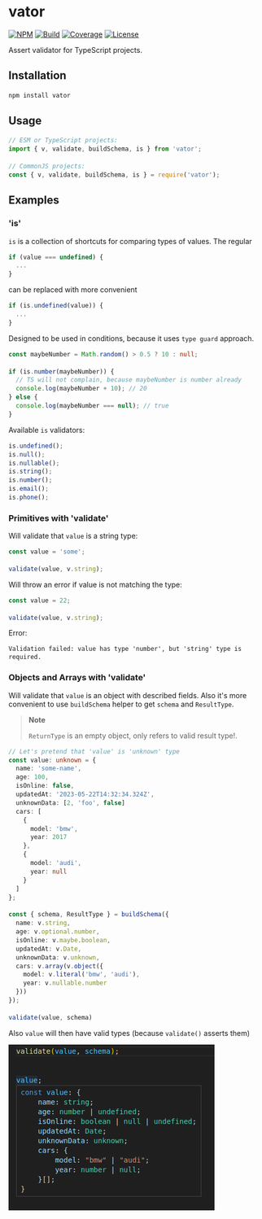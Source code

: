 # vator

[![NPM][npm-img]][npm-url]
[![Build][build-img]][build-url]
[![Coverage][coverage-img]][coverage-url]
[![License][license-pic]][license-url]

Assert validator for TypeScript projects.

## Installation

```bash
npm install vator
```

## Usage

```js
// ESM or TypeScript projects:
import { v, validate, buildSchema, is } from 'vator';

// CommonJS projects:
const { v, validate, buildSchema, is } = require('vator');
```

## Examples

### 'is'

`is` is a collection of shortcuts for comparing types of values.
The regular

```ts
if (value === undefined) {
  ...
}
```

can be replaced with more convenient

```ts
if (is.undefined(value)) {
  ...
}
```

Designed to be used in conditions, because it uses `type guard` approach.

```ts
const maybeNumber = Math.random() > 0.5 ? 10 : null;

if (is.number(maybeNumber)) {
  // TS will not complain, because maybeNumber is number already
  console.log(maybeNumber + 10); // 20
} else {
  console.log(maybeNumber === null); // true
}
```

Available `is` validators:

```ts
is.undefined();
is.null();
is.nullable();
is.string();
is.number();
is.email();
is.phone();
```

### Primitives with 'validate'

Will validate that `value` is a string type:

```ts
const value = 'some';

validate(value, v.string);
```

Will throw an error if value is not matching the type:

```ts
const value = 22;

validate(value, v.string);
```

Error:

```log
Validation failed: value has type 'number', but 'string' type is required.
```

### Objects and Arrays with 'validate'

Will validate that `value` is an object with described fields.
Also it's more convenient to use `buildSchema` helper to get `schema` and `ResultType`.

> **Note**
>
> `ReturnType` is an empty object, only refers to valid result type!.

```ts
// Let's pretend that 'value' is 'unknown' type
const value: unknown = {
  name: 'some-name',
  age: 100,
  isOnline: false,
  updatedAt: '2023-05-22T14:32:34.324Z',
  unknownData: [2, 'foo', false]
  cars: [
    {
      model: 'bmw',
      year: 2017
    },
    {
      model: 'audi',
      year: null
    }
  ]
};

const { schema, ResultType } = buildSchema({
  name: v.string,
  age: v.optional.number,
  isOnline: v.maybe.boolean,
  updatedAt: v.Date,
  unknownData: v.unknown,
  cars: v.array(v.object({
    model: v.literal('bmw', 'audi'),
    year: v.nullable.number
  }))
});

validate(value, schema)
```

Also `value` will then have valid types (because `validate()` asserts them)

![Alt text](./assets/vator-example.png)

[npm-img]: https://img.shields.io/npm/v/vator.svg?logo=npm
[npm-url]: https://www.npmjs.com/package/vator
[build-img]: https://img.shields.io/github/actions/workflow/status/andr-ii/vator/build.yml?logo=github
[build-url]: https://github.com/andr-ii/vator/actions/workflows/build.yml
[coverage-img]: https://img.shields.io/coverallsCoverage/github/andr-ii/vator?label=coverage&logo=jest
[coverage-url]: https://coveralls.io/github/andr-ii/vator?branch=master
[license-pic]: https://img.shields.io/github/license/andr-ii/vator?color=blue&label=%C2%A9%20license
[license-url]: https://github.com/andr-ii/vator/blob/master/LICENSE
